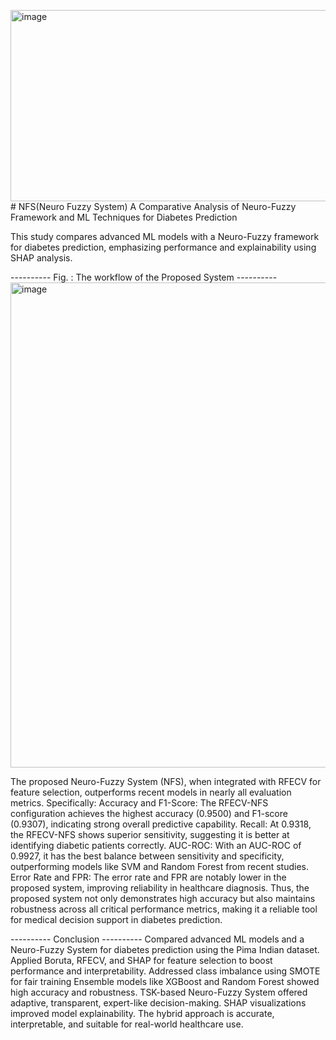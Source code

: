 <img width="3241" height="306" alt="image" src="https://github.com/user-attachments/assets/3e925959-1aae-45d4-8685-07bdab03750f" /># NFS(Neuro Fuzzy System)
A Comparative Analysis of Neuro-Fuzzy Framework and ML Techniques for Diabetes Prediction

This study compares advanced ML models with a Neuro-Fuzzy framework for diabetes prediction, emphasizing performance and explainability using SHAP analysis.

---------- Fig. : The workflow of the Proposed System ----------
<img width="1146" height="776" alt="image" src="https://github.com/user-attachments/assets/ee5501c6-b808-4a69-9db2-b2227d6fce62" />
 
The proposed Neuro-Fuzzy System (NFS), when integrated with RFECV for feature selection, outperforms recent models in nearly all evaluation metrics. Specifically:
Accuracy and F1-Score: The RFECV-NFS configuration achieves the highest accuracy (0.9500) and F1-score (0.9307), indicating strong overall predictive capability.
Recall: At 0.9318, the RFECV-NFS shows superior sensitivity, suggesting it is better at identifying diabetic patients correctly.
AUC-ROC: With an AUC-ROC of 0.9927, it has the best balance between sensitivity and specificity, outperforming models like SVM and Random Forest from recent studies.
Error Rate and FPR: The error rate and FPR are notably lower in the proposed system, improving reliability in healthcare diagnosis.
Thus, the proposed system not only demonstrates high accuracy but also maintains robustness across all critical performance metrics, making it a reliable tool for medical decision support in diabetes prediction.

---------- Conclusion ----------
 Compared advanced ML models and a Neuro-Fuzzy System for diabetes prediction using the Pima Indian dataset.
 Applied Boruta, RFECV, and SHAP for feature selection to boost performance and interpretability.
 Addressed class imbalance using SMOTE for fair training
 Ensemble models like XGBoost and Random Forest showed high accuracy and robustness.
 TSK-based Neuro-Fuzzy System offered adaptive, transparent, expert-like decision-making.
 SHAP visualizations improved model explainability.
 The hybrid approach is accurate, interpretable, and suitable for real-world healthcare use.

